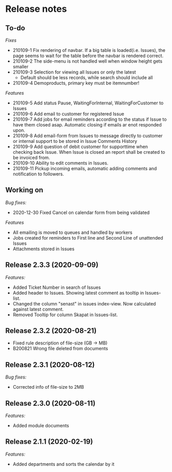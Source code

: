 # Release notes
## To-do
*Fixes*
* 210109-1 Fix rendering of navbar. If a big table is loaded(i.e. Issues), the page seems to wait for the table before the navbar is rendered correct.
* 210109-2 The side-menu is not handled well when window height gets smaller
* 210109-3 Selection for viewing all Issues or only the latest
    * Default should be less records, while search should include all
* 210109-4 Demoproducts, primary key must be itemnumber!

*Features*
* 210109-5 Add status Pause, WaitingForInternal, WaitingForCustomer to Issues
* 210109-6 Add email to customer for registered Issue
* 210109-7 Add jobs for email reminders according to the status if Issue to have them closed asap. Automatic closing if emails ar enot responded upon.
* 210109-8 Add email-form from Issues to message directly to customer or internal support to be stored in Issue Comments History
* 210109-9 Add question of debit customer for supporttime when checking back Issue. When Issue is closed an report shall be created to be invoiced from.
* 210109-10 Ability to edit comments in Issues.
* 210109-11 Pickup incoming emails, automatic adding comments and notification to followers.

## Working on
*Bug fixes:*
* 2020-12-30 Fixed Cancel on calendar form from being validated

*Features*
* All emailing is moved to queues and handled by workers
* Jobs created for reminders to First line and Second Line of unattended Issues
* Attachments stored in Issues

## **Release 2.3.3 (2020-09-09)**
*Features:*
* Added Ticket Number in search of Issues
* Added header to Issues. Showing latest comment as tooltip in Issues-list.
* Changed the column "senast" in issues index-view. Now calculated against latest comment.
* Removed Tooltip for column Skapat in Issues-list.

## **Release 2.3.2 (2020-08-21)**
* Fixed rule description of file-size (GB -> MB)
* B200821 Wrong file deleted from documents

## **Release 2.3.1 (2020-08-12)**
*Bug fixes:*
* Corrected info of file-size to 2MB
	
## **Release 2.3.0 (2020-08-11)**
*Features:*
* Added module documents
	
## **Release 2.1.1 (2020-02-19)**
*Features:*
* Added departments and sorts the calendar by it
